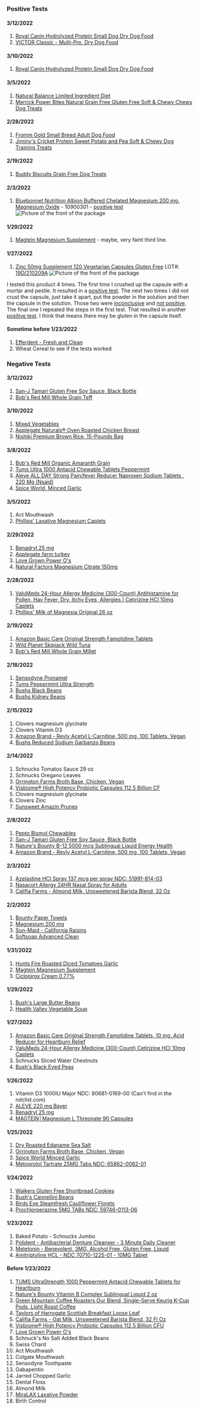 ### Positive Tests

#### 3/12/2022
1. [Royal Canin Hydrolyzed Protein Small Dog Dry Dog Food](https://www.royalcanin.com/us/dogs/products/vet-products/canine-hydrolyzed-protein-small-dog-dry-dog-food)
1. [VICTOR Classic - Multi-Pro, Dry Dog Food](https://www.amazon.com/gp/product/B01IB156BW?ie=UTF8&psc=1&linkCode=ll1&tag=sobieck-20&linkId=467f16427291c2e64401824459b2c6e7&language=en_US&ref_=as_li_ss_tl)

#### 3/10/2022
1. [Royal Canin Hydrolyzed Protein Small Dog Dry Dog Food](https://www.royalcanin.com/us/dogs/products/vet-products/canine-hydrolyzed-protein-small-dog-dry-dog-food)

#### 3/5/2022
1. [Natural Balance Limited Ingredient Diet](https://www.amazon.com/gp/product/B08748H7GR?ie=UTF8&psc=1&linkCode=ll1&tag=sobieck-20&linkId=6b9e502c4f96bdcc49cf46181148b6bb&language=en_US&ref_=as_li_ss_tl)
1. [Merrick Power Bites Natural Grain Free Gluten Free Soft & Chewy Chews Dog Treats](https://www.amazon.com/gp/product/B00JAEKHOG?ie=UTF8&psc=1&linkCode=ll1&tag=sobieck-20&linkId=9eff1fa167ec50801ab04d3d2a0b851a&language=en_US&ref_=as_li_ss_tl)

#### 2/28/2022
1. [Fromm Gold Small Breed Adult Dog Food](https://www.amazon.com/Fromm-Gold-Small-Breed-Adult/dp/B009LQ9IU2?crid=N7BWHTTW3G14&cv_ct_cx=fromm&keywords=fromm&pd_rd_i=B009LQ9IU2&pd_rd_r=a5a75ad0-c7c3-4407-aa0d-55e1b075bee3&pd_rd_w=o6Hf5&pd_rd_wg=0ElyU&pf_rd_p=dc8286ba-5f1e-4679-adde-8b7fe66c128e&pf_rd_r=3YDG68BM6RQ846QFZF66&psc=1&qid=1646060758&sprefix=fromm%2Caps%2C101&sr=1-1-5e1b2986-06e6-4004-a85e-73bfa3ee44fe&linkCode=ll1&tag=sobieck-20&linkId=bf37c676f74213c46cd66193faa15af5&language=en_US&ref_=as_li_ss_tl)
1. [Jiminy's Cricket Protein Sweet Potato and Pea Soft & Chewy Dog Training Treats](https://www.amazon.com/gp/product/B07HRWDYRG?ie=UTF8&psc=1&linkCode=ll1&tag=sobieck-20&linkId=076e7cfcda158d1cfc4e0efc81314d31&language=en_US&ref_=as_li_ss_tl)


#### 2/19/2022
1. [Buddy Biscuits Grain Free Dog Treats](https://www.amazon.com/dp/B008BE7ZB4?amp=&crid=2EKEDQJJLABLA&amp=&sprefix=dog&linkCode=ll1&tag=sobieck-20&linkId=cee6129ec10b4175da5f79c5346883a8&language=en_US&ref_=as_li_ss_tl)

#### 2/3/2022
1. [Bluebonnet Nutrition Albion Buffered Chelated Magnesium 200 mg, Magnesium Oxide](https://www.amazon.com/gp/product/B002TU58QA?ie=UTF8&psc=1&linkCode=ll1&tag=sobieck-20&linkId=85912d68de3105d50ac48a6ecf15c7d2&language=en_US&ref_=as_li_ss_tl) - 10900301 - [positive test](https://raw.githubusercontent.com/Sobieck/GlutenTests/main/img/0000.jpg)
![Picture of the front of the package](https://raw.githubusercontent.com/Sobieck/GlutenTests/main/img/0001.jpg "Bluebonnet Nutrition Albion Buffered Chelated Magnesium 200 mg, Magnesium Oxide")

#### 1/29/2022
1. [Magtein Magnesium Supplement](https://www.amazon.com/dp/B08GBGV44D?amp=&crid=3PTP1F3UQHUO3&amp=&sprefix=magnesium&linkCode=ll1&tag=sobieck-20&linkId=a453ab1fc60401954793255393f18e40&language=en_US&ref_=as_li_ss_tl) - maybe, very faint third line. 

#### 1/27/2022
1. [Zinc 50mg Supplement 120 Vegetarian Capsules Gluten Free](https://www.amazon.com/dp/B0872LTFP9?amp=&crid=2V8C7KW09FINY&amp=&sprefix=zinc&linkCode=ll1&tag=sobieck-20&linkId=6f2471e57d5f79bb749ae2d2fed3bb6d&language=en_US&ref_=as_li_ss_tl) LOT#: [19D/210209A](https://raw.githubusercontent.com/Sobieck/GlutenTests/main/img/20220127_175242436_iOS.jpg) 
![Picture of the front of the package](https://raw.githubusercontent.com/Sobieck/GlutenTests/main/img/20220127_175227339_iOS.jpg "Zinc 50mg Supplement 120 Vegetarian Capsules Gluten Free")

I tested this product 4 times. The first time I crushed up the capsule with a mortar and pestle. It resulted in a [positive test](https://raw.githubusercontent.com/Sobieck/GlutenTests/main/img/20220127_175138012_iOS.jpg). The next two times I did not crust the capsule, just take it apart, put the powder in the solution and then the capsule in the solution. Those two were [inconclusive](https://raw.githubusercontent.com/Sobieck/GlutenTests/main/img/20220127_175206543_iOS.jpg) and [not positive](https://github.com/Sobieck/GlutenTests/blob/main/img/20220127_175219473_iOS.jpg). The final one I repeated the steps in the first test. That resulted in another [positive test](https://raw.githubusercontent.com/Sobieck/GlutenTests/main/img/20220127_175152408_iOS.jpg). I think that means there may be gluten in the capsule itself. 

#### Sometime before 1/23/2022
1. [Efferdent - Fresh and Clean](https://www.amazon.com/gp/product/B011CXE8AQ/ref=as_li_tl?ie=UTF8&camp=1789&creative=9325&creativeASIN=B011CXE8AQ&linkCode=as2&tag=sobieck-20&linkId=6893fbba9473087ba2d61cf639bec58b)  
1. Wheat Cereal to see if the tests worked

### Negative Tests

#### 3/12/2022
1. [San-J Tamari Gluten Free Soy Sauce, Black Bottle](https://www.amazon.com/dp/B01BMYSNSS?amp=&crid=IR6UNWF4V2Z0&amp=&sprefix=soy+sauc&linkCode=ll1&tag=sobieck-20&linkId=543b45665e3e701d4b5a60d2e611fc59&language=en_US&ref_=as_li_ss_tl)
1. [Bob's Red Mill Whole Grain Teff](https://www.amazon.com/gp/product/B07XTNQ441?ie=UTF8&psc=1&linkCode=ll1&tag=sobieck-20&linkId=38ad67364285dd5824046c11f96a36c1&language=en_US&ref_=as_li_ss_tl)

#### 3/10/2022
1. [Mixed Vegetables](https://www.birdseye.com/plain-vegetables/steamfresh/mixed-vegetables)
1. [Applegate Naturals® Oven Roasted Chicken Breast](https://www.applegate.com/products/natural-roasted-chicken-breast)
1. [Nishiki Premium Brown Rice, 15-Pounds Bag](https://www.amazon.com/dp/B004NRHAZO?amp=&crid=2OQO2JOBI2WAS&amp=&sprefix=brown+&linkCode=ll1&tag=sobieck-20&linkId=f26e217ae68199a02763ff5ea0d2a8c9&language=en_US&ref_=as_li_ss_tl)

#### 3/8/2022
1. [Bob's Red Mill Organic Amaranth Grain](https://www.amazon.com/gp/product/B00MFC1NR0?ie=UTF8&psc=1&linkCode=ll1&tag=sobieck-20&linkId=3b09dee1f341edc5ed830e30c926774f&language=en_US&ref_=as_li_ss_tl)
1. [Tums Ultra 1000 Antacid Chewable Tablets Peppermint](https://www.amazon.com/gp/product/B0009RF8TW?ie=UTF8&psc=1&linkCode=ll1&tag=sobieck-20&linkId=164eaa3e6ebc2bb0e5afe69327edad01&language=en_US&ref_=as_li_ss_tl)
1. [Aleve ALL DAY Strong Pain/fever Reducer Naproxen Sodium Tablets , 220 Mg (Nsaid)](https://www.amazon.com/gp/product/B00FGA1HGU?ie=UTF8&psc=1&linkCode=ll1&tag=sobieck-20&linkId=54f4496c8cb55c0593dcbd2d2c0e3627&language=en_US&ref_=as_li_ss_tl)
1. [Spice World, Minced Garlic](https://spiceworldinc.com/consumer/products/garlic/garlic-ready-to-use-minced-garlic/)

#### 3/5/2022
1. Act Mouthwash
1. [Phillips' Laxative Magnesium Caplets](https://www.amazon.com/gp/product/B001KYVL08?ie=UTF8&psc=1&linkCode=ll1&tag=sobieck-20&linkId=83c763785be1c8863ff6cafc8bc83b1b&language=en_US&ref_=as_li_ss_tl)

#### 2/29/2022
1. [Benadryl 25 mg](https://www.amazon.com/dp/B00GA9AVH2?amp=&crid=1A3WX8G6HMZQC&amp=&sprefix=ben&linkCode=ll1&tag=sobieck-20&linkId=032d3e63355f7d4b4ca85d22a9c60136&language=en_US&ref_=as_li_ss_tl)
1. [Applegate farm turkey](https://applegate.com/products/organic-roasted-turkey-breast)
1. [Love Grown Power O's](https://www.amazon.com/gp/product/B071D6GNGY?ie=UTF8&psc=1&linkCode=ll1&tag=sobieck-20&linkId=1d24c070e908fe693d2086199472b6a0&language=en_US&ref_=as_li_ss_tl)
1. [Natural Factors Magnesium Citrate 150mg](https://www.amazon.com/Natural-Factors-Magnesium-Supports-Function/dp/B00AWT9GNQ?&linkCode=ll1&tag=sobieck-20&linkId=a87b58be61c09e590ada703ed9c54a2a&language=en_US&ref_=as_li_ss_tl)

#### 2/28/2022
1. [ValuMeds 24-Hour Allergy Medicine (300-Count) Antihistamine for Pollen, Hay Fever, Dry, Itchy Eyes, Allergies | Cetirizine HCl 10mg Caplets ](https://www.amazon.com/gp/product/B07KFPLDGB?ie=UTF8&psc=1&linkCode=ll1&tag=sobieck-20&linkId=764b64c430c4f8efeddd4a42f96a241c&language=en_US&ref_=as_li_ss_tl)
1. [Phillips' Milk of Magnesia Original 26 oz](https://www.amazon.com/Phillips-Milk-Magnesia-Original-Pack/dp/B01679EKPI?keywords=phillips+milk+of+magnesia&qid=1646063517&sprefix=phillips+milk%2Caps%2C102&sr=8-7&linkCode=ll1&tag=sobieck-20&linkId=f8994ab3cf8b7ca862cd2fd69af2b9c4&language=en_US&ref_=as_li_ss_tl)

#### 2/19/2022
1. [Amazon Basic Care Original Strength Famotidine Tablets](https://www.amazon.com/gp/product/B07MBR87NG?ie=UTF8&psc=1&linkCode=ll1&tag=sobieck-20&linkId=6148a01a4a78e86a77e2363cf6dec535&language=en_US&ref_=as_li_ss_tl)
1. [Wild Planet Skipjack Wild Tuna](https://www.amazon.com/dp/B087DPG22M?amp=&crid=2HUGI178SJO8W&amp=&sprefix=tuna&linkCode=ll1&tag=sobieck-20&linkId=cd3f621659807ff1a46b3e0cd7ce3cce&language=en_US&ref_=as_li_ss_tl)
1. [Bob's Red Mill Whole Grain Millet](https://www.amazon.com/dp/B07XPCWYP2?amp=&crid=2FPXXKJJZDKZJ&amp=&sprefix=millet&linkCode=ll1&tag=sobieck-20&linkId=428be6956acbed5b8ffc9bb7f8f3cad4&language=en_US&ref_=as_li_ss_tl) 

#### 2/18/2022
1. [Sensodyne Pronamel](https://www.amazon.com/Sensodyne-Pronamel-Whitening-Strengthening-Toothpaste/dp/B0762LYFKP?keywords=sensodyne+toothpaste&qid=1645207271&sprefix=senso%2Caps%2C134&sr=8-6&linkCode=ll1&tag=sobieck-20&linkId=23062bde4a8ed15dd2eb9643318fff65&language=en_US&ref_=as_li_ss_tl)
1. [Tums Peppermint Ultra Strength](https://www.amazon.com/dp/B076PP4LSF?amp=&crid=34QUQXCZDUUPE&amp=&sprefix=tums&linkCode=ll1&tag=sobieck-20&linkId=835d25bebb4686656d6a0230fbab55d7&language=en_US&ref_=as_li_ss_tl)
1. [Bushs Black Beans](https://www.bushbeans.com/en_US/product/black-beans)
1. [Bushs Kidney Beans](https://www.bushbeans.com/en_US/product/dark-red-kidney-beans)

#### 2/15/2022
1. Clovers magnesium glycinate 
1. Clovers Vitamin D3
1. [Amazon Brand - Revly Acetyl L-Carnitine, 500 mg, 100 Tablets, Vegan](https://www.amazon.com/dp/B07DR54X3F?amp=&crid=2VC49QXYG5170&amp=&sprefix=l-ca&linkCode=ll1&tag=sobieck-20&linkId=9e6181c9f6de60224393f94de9d796b6&language=en_US&ref_=as_li_ss_tl)
1. [Bushs Reduced Sodium Garbanzo Beans](https://www.bushbeans.com/en_US/product/reduced-sodium-garbanzo-beans-chick-peas)

#### 2/14/2022
1. Schnucks Tomatos Sauce 29 oz
1. Schnucks Oregano Leaves
1. [Orrington Farms Broth Base, Chicken, Vegan](https://www.amazon.com/Orrington-Farms-Natural-Seasoning-Chicken/dp/B00RXAK1PE?cv_ct_cx=orrington+farms+broth+base&keywords=orrington+farms+broth+base&pd_rd_i=B00RXAK1PE&pd_rd_r=1f7c12ff-0157-4c11-afe7-07a7efa8c7ab&pd_rd_w=n2rP8&pd_rd_wg=A67Nq&pf_rd_p=dc8286ba-5f1e-4679-adde-8b7fe66c128e&pf_rd_r=2Y7H318WS3GNHQTT4NEY&psc=1&qid=1643120806&sr=1-1-5e1b2986-06e6-4004-a85e-73bfa3ee44fe&linkCode=ll1&tag=sobieck-20&linkId=d114436513c011433a5ac83caeecd547&language=en_US&ref_=as_li_ss_tl)
1. [Visbiome® High Potency Probiotic Capsules 112.5 Billion CF](https://www.amazon.com/gp/product/B06XDBD9T9?ie=UTF8&psc=1&linkCode=ll1&tag=sobieck-20&linkId=323fbfe4bcc794f29e929f9ea6bb1545&language=en_US&ref_=as_li_ss_tl)
1. Clovers magnesium glycinate 
1. Clovers Zinc
1. [Sunsweet Amazin Prunes](https://www.amazon.com/Sunsweet-Amazin-Prunes-Pitted-Pack/dp/B01IG9APLK?keywords=sunsweet+amazin+prunes&qid=1644862127&sprefix=sunsweet+a%2Caps%2C103&sr=8-5&linkCode=ll1&tag=sobieck-20&linkId=d2d2070d822e73a8e2302efaf0eab807&language=en_US&ref_=as_li_ss_tl)

#### 2/8/2022
1. [Pepto Bismol Chewables](https://www.amazon.com/Pepto-Bismol-Including-Diarrhea-Original-Chewable/dp/B004AZZDW6?keywords=pepto+tablets&qid=1644414399&sprefix=pepto+tab%2Caps%2C100&sr=8-3&linkCode=ll1&tag=sobieck-20&linkId=8e69ff520dc178d88f4ed60216147b83&language=en_US&ref_=as_li_ss_tl)
1. [San-J Tamari Gluten Free Soy Sauce, Black Bottle](https://www.amazon.com/dp/B01BMYSNSS?amp=&crid=IR6UNWF4V2Z0&amp=&sprefix=soy+sauc&linkCode=ll1&tag=sobieck-20&linkId=543b45665e3e701d4b5a60d2e611fc59&language=en_US&ref_=as_li_ss_tl)
1. [Nature's Bounty B-12 5000 mcg Sublingual Liquid Energy Health](https://www.amazon.com/dp/B006BY0JPA?amp=&crid=2BC18W7SIM0Z6&amp=&sprefix=b-12+complex+liqui&linkCode=ll1&tag=sobieck-20&linkId=3e8720a1379da6e14f512c526fc57ad5&language=en_US&ref_=as_li_ss_tl)
1. [Amazon Brand - Revly Acetyl L-Carnitine, 500 mg, 100 Tablets, Vegan](https://www.amazon.com/dp/B07DR54X3F?amp=&crid=2VC49QXYG5170&amp=&sprefix=l-ca&linkCode=ll1&tag=sobieck-20&linkId=9e6181c9f6de60224393f94de9d796b6&language=en_US&ref_=as_li_ss_tl)

#### 2/3/2022

1. [Azelastine HCI Spray 137 mcg per spray NDC: 51991-814-03](https://ndclist.com/ndc/51991-814/package/51991-814-03)
1. [Nasacort Allergy 24HR Nasal Spray for Adults](https://www.amazon.com/gp/product/B00M1QM8EM?ie=UTF8&psc=1&linkCode=ll1&tag=sobieck-20&linkId=bd50fe27f05ac50ad9a1ef212f0b4bb7&language=en_US&ref_=as_li_ss_tl)
1. [Califia Farms - Almond Milk, Unsweetened Barista Blend, 32 Oz](https://www.amazon.com/gp/product/B07F39QPWS?ie=UTF8&psc=1&linkCode=ll1&tag=sobieck-20&linkId=c94669212a90f82f1cea63011a0e7caf&language=en_US&ref_=as_li_ss_tl)

#### 2/2/2022
1. [Bounty Paper Towels](https://bountytowels.com/en-us)
1. [Magnesium 200 mg](https://www.amazon.com/gp/product/B002TU58QA?ie=UTF8&psc=1&linkCode=ll1&tag=sobieck-20&linkId=85912d68de3105d50ac48a6ecf15c7d2&language=en_US&ref_=as_li_ss_tl)
1. [Sun-Maid - California Raisins](https://www.amazon.com/gp/product/B00286361O?ie=UTF8&psc=1&linkCode=ll1&tag=sobieck-20&linkId=3836f1770130208c44f757a2d463ebb1&language=en_US&ref_=as_li_ss_tl)
1. [Softsoap Advanced Clean](https://www.amazon.com/gp/product/B00CVPHVUE?ie=UTF8&psc=1&linkCode=ll1&tag=sobieck-20&linkId=2d912a4519eb0fbe21734dc18824c993&language=en_US&ref_=as_li_ss_tl)

#### 1/31/2022
1. [Hunts Fire Roasted Diced Tomatoes Garlic](https://www.hunts.com/diced-tomatoes/fire-roasted-diced-tomatoes-garlic)
1. [Magtein Magnesium Supplement](https://www.amazon.com/dp/B08GBGV44D?amp=&crid=3PTP1F3UQHUO3&amp=&sprefix=magnesium&linkCode=ll1&tag=sobieck-20&linkId=a453ab1fc60401954793255393f18e40&language=en_US&ref_=as_li_ss_tl)
1. [Ciclopirox Cream 0.77%](https://ndclist.com/ndc/68462-297/package/68462-297-35)

#### 1/29/2022
1. [Bush's Large Butter Beans](https://www.bushbeans.com/en_US/product/large-butter-beans)
1. [Health Valley Vegetable Soup](https://www.amazon.com/dp/B001BM3H8I?amp=&crid=1F7HP1S6PARJE&amp=&sprefix=vegetable+soup&linkCode=ll1&tag=sobieck-20&linkId=20598bc6150e54912a156ea9b2832359&language=en_US&ref_=as_li_ss_tl)

#### 1/27/2022
1. [Amazon Basic Care Original Strength Famotidine Tablets, 10 mg, Acid Reducer for Heartburn Relief](https://www.amazon.com/dp/B07MBR87NG?amp=&crid=SMND71S1SAKW&amp=&sprefix=acid+re&linkCode=ll1&tag=sobieck-20&linkId=05e84e257d073d9fb2307adda3ef7430&language=en_US&ref_=as_li_ss_tl)
1. [ValuMeds 24-Hour Allergy Medicine (300-Count) Cetirizine HCl 10mg Caplets](https://www.amazon.com/dp/B07KFPLDGB?amp=&crid=1M85TT2KG7YJ8&amp=&sprefix=allergy+re&linkCode=ll1&tag=sobieck-20&linkId=825dc089dc9b457f623aff3cb8cfbdbd&language=en_US&ref_=as_li_ss_tl)
1. Schnucks Sliced Water Chestnuts
1. [Bush's Black Eyed Peas](https://www.bushbeans.com/en_US/product/blackeye-peas) 

#### 1/26/2022
1. Vitamin D3 1000IU Major NDC: 80681-0169-00 (Can't find in the ndclist.com)
1. [ALEVE 220 mg Bayer](https://www.amazon.com/dp/B008Q5LXIE?amp=&crid=19WG200255YQG&amp=&sprefix=aleve&linkCode=ll1&tag=sobieck-20&linkId=d69f1cc67b7e899303636774edc41f9e&language=en_US&ref_=as_li_ss_tl) 
1. [Benadryl 25 mg](https://www.amazon.com/dp/B00GA9AVH2?amp=&crid=1A3WX8G6HMZQC&amp=&sprefix=ben&linkCode=ll1&tag=sobieck-20&linkId=032d3e63355f7d4b4ca85d22a9c60136&language=en_US&ref_=as_li_ss_tl)
1. [MAGTEIN│Magnesium L Threonate 90 Capsules](https://www.amazon.com/MAGTEIN%E2%94%82Magnesium-Threonate-Absorption-Bioavailable-Supplement/dp/B08GBGV44D?cv_ct_cx=magnesium&keywords=magnesium&pd_rd_i=B08GBGV44D&pd_rd_r=f08b2686-3ee8-4f82-acf6-a88fa4b40e5a&pd_rd_w=OEw07&pd_rd_wg=Ip22G&pf_rd_p=dc8286ba-5f1e-4679-adde-8b7fe66c128e&pf_rd_r=184YPMZDCTPC7ZGA1WV6&psc=1&qid=1643208554&sprefix=magn%2Caps%2C276&sr=1-1-5e1b2986-06e6-4004-a85e-73bfa3ee44fe&linkCode=ll1&tag=sobieck-20&linkId=1bf7767e46bbbb5f582effc81f5d7338&language=en_US&ref_=as_li_ss_tl)

#### 1/25/2022
1. [Dry Roasted Edaname Sea Salt](https://www.amazon.com/dp/B00F9XUMS8?amp=&crid=2GL0LPUJNTWF&amp=&sprefix=dry+roa&linkCode=ll1&tag=sobieck-20&linkId=8d244d5ea9baada79ba7e10f2c5e4ce6&language=en_US&ref_=as_li_ss_tl)
1. [Orrington Farms Broth Base, Chicken, Vegan](https://www.amazon.com/Orrington-Farms-Natural-Seasoning-Chicken/dp/B00RXAK1PE?cv_ct_cx=orrington+farms+broth+base&keywords=orrington+farms+broth+base&pd_rd_i=B00RXAK1PE&pd_rd_r=1f7c12ff-0157-4c11-afe7-07a7efa8c7ab&pd_rd_w=n2rP8&pd_rd_wg=A67Nq&pf_rd_p=dc8286ba-5f1e-4679-adde-8b7fe66c128e&pf_rd_r=2Y7H318WS3GNHQTT4NEY&psc=1&qid=1643120806&sr=1-1-5e1b2986-06e6-4004-a85e-73bfa3ee44fe&linkCode=ll1&tag=sobieck-20&linkId=d114436513c011433a5ac83caeecd547&language=en_US&ref_=as_li_ss_tl)
1. [Spice World Minced Garlic](https://www.amazon.com/Spice-World-Garlic-Minced-Oz/dp/B00SKIGKB2?crid=2FEC4DPZEOV6K&keywords=Spice+World+Minced+Garlic%5D&qid=1643120828&s=grocery&sprefix=spice+world+minced+garlic+%2Cgrocery%2C87&sr=1-11&linkCode=ll1&tag=sobieck-20&linkId=6c87d030d332353c5b6e7180783ab6a8&language=en_US&ref_=as_li_ss_tl)
1. [Metoprolol Tartrate 25MG Tabs NDC: 65862-0062-01](https://ndclist.com/ndc/65862-062/package/65862-062-01)   

#### 1/24/2022
1. [Walkers Gluten Free Shortbread Cookies](https://www.amazon.com/dp/B01KMHY4HA?amp=&crid=15ZVMLL8NBDDE&amp=&sprefix=walkers+&linkCode=ll1&tag=sobieck-20&linkId=0ae0f9fde36e0bf22cd3a0b3d3cf0eb6&language=en_US&ref_=as_li_ss_tl)
1. [Bush's Cannellini Beans](https://www.bushbeans.com/en_US/product/cannellini-beans) 
1. [Birds Eye Steamfresh Cauliflower Florets](https://birdseye.com/plain-vegetables/steamfresh/cauliflower-florets)
1. [Prochlorperazine 5MG TABs NDC: 59746-0113-06](https://ndclist.com/ndc/59746-113/package/59746-113-06) 

#### 1/23/2022
1. Baked Potato - Schnucks Jumbo
1. [Polident - Antibacterial Denture Cleanser - 3 Minute Daily Cleaner](https://www.amazon.com/gp/product/B000GGKPWQ/ref=as_li_qf_asin_il_tl?ie=UTF8&tag=sobieck-20&creative=9325&linkCode=as2&creativeASIN=B000GGKPWQ&linkId=aa0d4a4891dd81110850e614095762c9)
1. [Meletonin - Benevolent, 3MG, Alcohol Free, Gluten Free, Liquid](https://www.amazon.com/gp/product/B01FL9MXXG/ref=as_li_qf_asin_il_tl?ie=UTF8&tag=sobieck-20&creative=9325&linkCode=as2&creativeASIN=B01FL9MXXG&linkId=6cafdf7a80bb9ca663c74a5e88fa7d1e)
1. [Amitriptyline HCL - NDC 70710-1225-01 - 10MG Tablet](https://ndclist.com/ndc/70710-1225) 

#### Before 1/23/2022
1. [TUMS UltraStrength 1000 Peppermint Antacid Chewable Tablets for Heartburn](https://www.amazon.com/gp/product/B076PP4LSF?ie=UTF8&psc=1&linkCode=ll1&tag=sobieck-20&linkId=5c6258b21c895d4a7b4759859af58608&language=en_US&ref_=as_li_ss_tl)
1. [Nature's Bounty Vitamin B Complex Sublingual Liquid 2 oz](https://www.amazon.com/gp/product/B076PP4LSF?ie=UTF8&psc=1&linkCode=ll1&tag=sobieck-20&linkId=5c6258b21c895d4a7b4759859af58608&language=en_US&ref_=as_li_ss_tl)
1. [Green Mountain Coffee Roasters Our Blend, Single-Serve Keurig K-Cup Pods, Light Roast Coffee](https://www.amazon.com/gp/product/B00NRJYIWC?ie=UTF8&psc=1&linkCode=ll1&tag=sobieck-20&linkId=9a2498129c23581fcc10cf9ef100dda1&language=en_US&ref_=as_li_ss_tl)
1. [Taylors of Harrogate Scottish Breakfast Loose Leaf](https://www.amazon.com/gp/product/B002HQP4WO?ie=UTF8&psc=1&linkCode=ll1&tag=sobieck-20&linkId=8a9ba6c36ac6734bb064c309e826d20b&language=en_US&ref_=as_li_ss_tl)
1. [Califia Farms - Oat Milk, Unsweetened Barista Blend, 32 Fl Oz](https://www.amazon.com/gp/product/B07PBFNYXV?ie=UTF8&psc=1&linkCode=ll1&tag=sobieck-20&linkId=e741dd73c74a45095c47b1a05d14645f&language=en_US&ref_=as_li_ss_tl)
1. [Visbiome® High Potency Probiotic Capsules 112.5 Billion CFU](https://www.amazon.com/gp/product/B06XDBD9T9?ie=UTF8&psc=1&linkCode=ll1&tag=sobieck-20&linkId=e4b56686bb74ac07460462e8ed053ad6&language=en_US&ref_=as_li_ss_tl)
1. [Love Grown Power O's](https://www.amazon.com/Love-Grown-Original-Power-6-pack/dp/B071D6GNGY?keywords=love+grown+cereal&qid=1642960265&sr=8-2&linkCode=ll1&tag=sobieck-20&linkId=e2170cc067d1fb82c6b2c98c3cbd85ed&language=en_US&ref_=as_li_ss_tl)
1. Schnuck's No Salt Added Black Beans
1. Swiss Chard
1. Act Mouthwash
1. Colgate Mouthwash
1. Sensodyne Toothpaste
1. Gabapentin
1. Jarred Chopped Garlic
1. Dental Floss
1. Almond Milk
1. [MiraLAX Laxative Powder](https://www.amazon.com/gp/product/B01MTPCPLS?ie=UTF8&psc=1&linkCode=ll1&tag=sobieck-20&linkId=2fe4cc1d7f5c1a23b9cea004c402be58&language=en_US&ref_=as_li_ss_tl)
1. Birth Control
